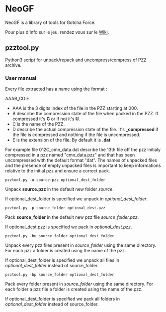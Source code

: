 # NeoGF
NeoGF is a library of tools for Gotcha Force.

Pour plus d'info sur le jeu, rendez vous sur le [Wiki](http://re.wiki.virtualworld.fr/index.php/Gotcha_Force).

## pzztool.py
Python3 script for unpack/repack and uncompress/compress of PZZ archive.

### User manual

Every file extracted has a name using the format :

AAAB_CD.E
- AAA is the 3 digits index of the file in the PZZ starting at 000.
- B describe the compression state of the file when packed in the PZZ. If compressed it's **C** or if not it's **U**.
- C is the name of the PZZ.
- D describe the actual compression state of the file. It's **\_compressed** if the file is compressed and nothing if the file is uncompressed.
- E is the extension of the file. By default it is **.dat**

For example file 012C_cmn_data.dat describe the 13th file off the pzz initialy compressed in a pzz named "cmn_data.pzz" and that has been uncompressed with the default format "dat". The names of unpacked files and the presence of empty unpacked files is important to keep informations relative to the initial pzz and ensure a correct pack.

```
pzztool.py -u source.pzz optional_dest_folder
```
Unpack **source.pzz** in the default new folder _source_.

If optional_dest_folder is specified we unpack in _optional_dest_folder_.
```
pzztool.py -p source_folder optional_dest.pzz
```
Pack **source_folder** in the default new pzz file _source_folder.pzz_.

If optional_dest.pzz is specified we pack in _optional_dest.pzz_.
```
pzztool.py -bu source_folder optional_dest_folder
```
Unpack every pzz files present in _source_folder_ using the same directory. For each pzz a folder is created using the name of the pzz.

If optional_dest_folder is specified we unpack all files in _optional_dest_folder_ instead of source_folder.
```
pzztool.py -bp source_folder optional_dest_folder
```
Pack every folder present in _source_folder_ using the same directory. For each folder a pzz file a folder is created using the name of the pzz.

If optional_dest_folder is specified we pack all folders in _optional_dest_folder_ instead of source_folder.
